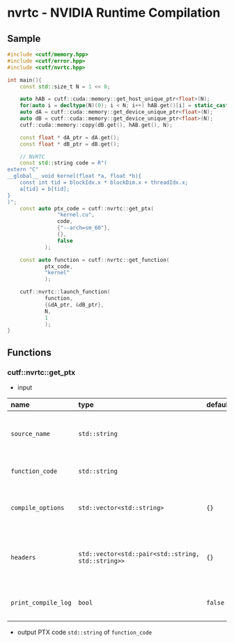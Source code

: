 # nvrtc - NVIDIA Runtime Compilation

## Sample
```cpp
#include <cutf/memory.hpp>
#include <cutf/error.hpp>
#include <cutf/nvrtc.hpp>

int main(){
	const std::size_t N = 1 << 8;

	auto hAB = cutf::cuda::memory::get_host_unique_ptr<float>(N);
	for(auto i = decltype(N)(0); i < N; i++) hAB.get()[i] = static_cast<float>(i);
	auto dA = cutf::cuda::memory::get_device_unique_ptr<float>(N);
	auto dB = cutf::cuda::memory::get_device_unique_ptr<float>(N);
	cutf::cuda::memory::copy(dB.get(), hAB.get(), N);

	const float * dA_ptr = dA.get();
	const float * dB_ptr = dB.get();

	// NVRTC
	const std::string code = R"(
extern "C"
__global__ void kernel(float *a, float *b){
	const int tid = blockIdx.x * blockDim.x + threadIdx.x;
	a[tid] = b[tid];
}
)";
	const auto ptx_code = cutf::nvrtc::get_ptx(
				"kernel.cu",
				code,
				{"--arch=sm_60"},
				{},
				false
			);

	const auto function = cutf::nvrtc::get_function(
			ptx_code,
			"kernel"
			);

	cutf::nvrtc::launch_function(
			function,
			{&dA_ptr, &dB_ptr},
			N,
			1
			);
}

```

## Functions
###  cutf::nvrtc::get_ptx
- input

|  name | type | default | description |
|:------|:-----|:--------|:------------|
|`source_name`|`std::string`|| source code name you like (e.g. kernel.cu) |
|`function_code` | `std::string` || kernel source code |
|`compile_options` | `std::vector<std::string>` |`{}`| compile option list (e.g. `{"--arch=sm70", ...}`)|
|`headers` | `std::vector<std::pair<std::string, std::string>>` |`{}`| header list. pair of (header name, header sources)|
|`print_compile_log` | `bool` |`false`| if `true`, print compiling log to `stdout`|

- output
PTX code `std::string` of `function_code`
